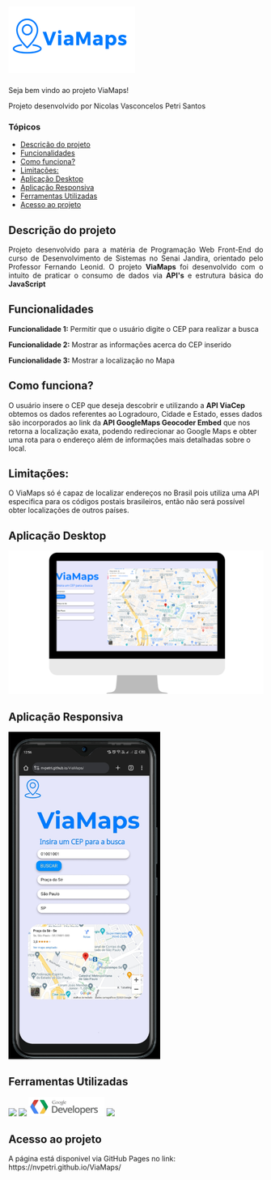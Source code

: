 # <img src="./img/logo.png"  width="250" height="130" alt="logo-projeto-viaMaps" />

<p> Seja bem vindo ao projeto ViaMaps!</p>
<p> Projeto desenvolvido por Nicolas Vasconcelos Petri Santos </p>

### Tópicos
- [Descrição do projeto](#descrição-do-projeto)
- [Funcionalidades](#funcionalidades)
- [Como funciona?](#como-funciona)
- [Limitações:](#limitações)
- [Aplicação Desktop](#aplicação-desktop)
- [Aplicação Responsiva](#aplicação-responsiva)
- [Ferramentas Utilizadas](#ferramentas-utilizadas)
- [Acesso ao projeto](#acesso-ao-projeto)

## Descrição do projeto
<p align="justify"> Projeto desenvolvido para a matéria de Programação Web Front-End do curso de Desenvolvimento de Sistemas no Senai Jandira, orientado pelo Professor Fernando Leonid. O projeto <strong>ViaMaps</strong> foi desenvolvido com o intuito de praticar o consumo de dados via <strong>API's</strong> e estrutura básica do <strong>JavaScript</strong> </p>

## Funcionalidades

<p><strong>Funcionalidade 1:</strong> Permitir que o usuário digite o CEP para realizar a busca </p>
<p><strong>Funcionalidade 2:</strong> Mostrar as informações acerca do CEP inserido</p>
<p><strong>Funcionalidade 3:</strong> Mostrar a localização no Mapa</p>

## Como funciona?
<p>O usuário insere o CEP que deseja descobrir e utilizando a <strong>API ViaCep</strong> obtemos os dados referentes ao Logradouro, Cidade e Estado, esses dados são incorporados ao link da <strong>API GoogleMaps Geocoder Embed</strong> que nos retorna a localização exata, podendo redirecionar ao Google Maps e obter uma rota para o endereço além de informações mais detalhadas sobre o local.</p>

## Limitações:
<p> O ViaMaps só é capaz de localizar endereços no Brasil pois utiliza uma API especifica para os códigos postais brasileiros, então não será possível obter localizações de outros países.</p>

## Aplicação Desktop

<img src="./img/desktop.svg">

## Aplicação Responsiva

<img src="./img/cel.jpg" width="300px">

## Ferramentas Utilizadas
<img src="https://i0.wp.com/www.duomimikry.de/wp-content/uploads/2016/03/js-logo.png?fit=500%2C500&ssl=1" width="50px">
<img src="https://upload.wikimedia.org/wikipedia/commons/1/10/CSS3_and_HTML5_logos_and_wordmarks.svg" width="80px">
<img src="./img/googledevscap.png" width="150">
<img src="https://raw.githubusercontent.com/guibranco/viacep/main/logo.png" width="150">

## Acesso ao projeto

<p>A página está disponivel via GitHub Pages no link: <a>https://nvpetri.github.io/ViaMaps/</a></p>
